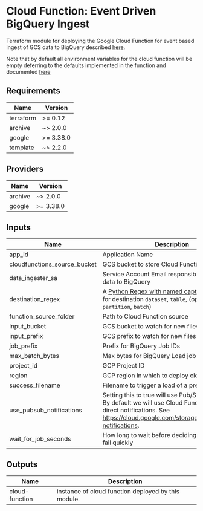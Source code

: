 # Cloud Function: Event Driven BigQuery Ingest
Terraform module for deploying the Google Cloud Function
for event based ingest of GCS data to BigQuery described [here](../README.md).


Note that by default all environment variables for the cloud function
will be empty deferring to the defaults implemented in the function and
documented [here](../gcs_ocn_bq_ingest_function/README.md)

## Requirements

| Name | Version |
|------|---------|
| terraform | >= 0.12 |
| archive | ~> 2.0.0 |
| google | >= 3.38.0 |
| template | ~> 2.2.0 |

## Providers

| Name | Version |
|------|---------|
| archive | ~> 2.0.0 |
| google | >= 3.38.0 |

## Inputs

| Name | Description | Type | Default | Required |
|------|-------------|------|---------|:--------:|
| app\_id | Application Name | `any` | n/a | yes |
| cloudfunctions\_source\_bucket | GCS bucket to store Cloud Functions Source | `any` | n/a | yes |
| data\_ingester\_sa | Service Account Email responsible for ingesting data to BigQuery | `any` | n/a | yes |
| destination\_regex | A [Python Regex with named capturing groups](https://docs.python.org/3/howto/regex.html#non-capturing-and-named-groups) for destination `dataset`, `table`, (optional: `partition`, `batch`) | `string` | `""` | no |
| function\_source\_folder | Path to Cloud Function source | `string` | `"../gcs_event_based_ingest/gcs_ocn_bq_ingest/"` | no |
| input\_bucket | GCS bucket to watch for new files | `any` | n/a | yes |
| input\_prefix | GCS prefix to watch for new files in input\_bucket | `any` | `null` | no |
| job\_prefix | Prefix for BigQuery Job IDs | `string` | `""` | no |
| max\_batch\_bytes | Max bytes for BigQuery Load job | `string` | `""` | no |
| project\_id | GCP Project ID | `any` | n/a | yes |
| region | GCP region in which to deploy cloud function | `string` | `"us-central1"` | no |
| success\_filename | Filename to trigger a load of a prefix | `string` | `""` | no |
| use\_pubsub\_notifications | Setting this to true will use Pub/Sub notifications By default we will use Cloud Functions Event direct notifications. See https://cloud.google.com/storage/docs/pubsub-notifications. | `bool` | `false` | no |
| wait\_for\_job\_seconds | How long to wait before deciding BQ job did not fail quickly | `string` | `""` | no |

## Outputs

| Name | Description |
|------|-------------|
| cloud-function | instance of cloud function deployed by this module. |


